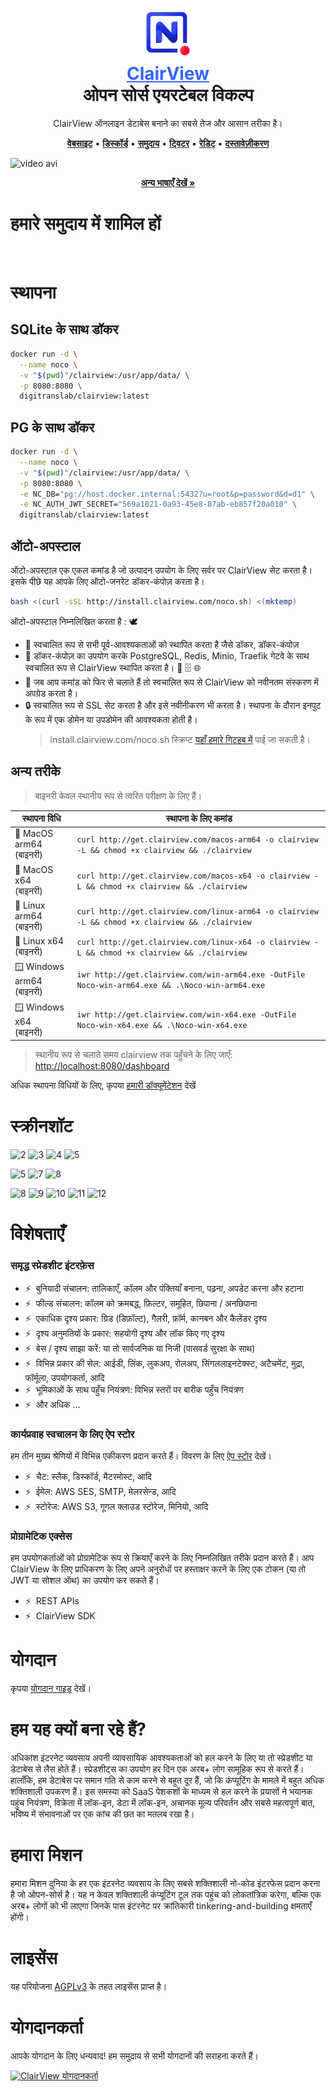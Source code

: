 <h1 align="center" style="border-bottom: none">
    <div>
        <a style="color:#36f" href="https://www.clairview.com">
            <img src="/packages/cv-gui/assets/img/icons/512x512.png" width="80" alt="ClairView लोगो" />
            <br>
            ClairView
        </a>
    </div>
    ओपन सोर्स एयरटेबल विकल्प <br>
</h1>

<p align="center">
ClairView ऑनलाइन डेटाबेस बनाने का सबसे तेज और आसान तरीका है।
</p>

<p align="center">
    <a href="http://www.clairview.com"><b>वेबसाइट</b></a> •
    <a href="https://discord.gg/5RgZmkW"><b>डिस्कॉर्ड</b></a> •
    <a href="https://community.clairview.com/"><b>समुदाय</b></a> •
    <a href="https://twitter.com/clairview"><b>ट्विटर</b></a> •
    <a href="https://www.reddit.com/r/ClairView/"><b>रेडिट</b></a> •
    <a href="https://docs.clairview.com/"><b>दस्तावेज़ीकरण</b></a>
</p>

![video avi](https://github.com/digitranslab/clairview/assets/86527202/e2fad786-f211-4dcb-9bd3-aaece83a6783)

<p align="center"><a href="markdown/readme/languages/README.md"><b>अन्य भाषाएँ देखें »</b></a></p>

# हमारे समुदाय में शामिल हों

<a href="https://discord.gg/5RgZmkW" target="_blank">
<img src="https://discordapp.com/api/guilds/661905455894888490/widget.png?style=banner3" alt="">
</a>

# स्थापना

## SQLite के साथ डॉकर

```bash
docker run -d \
  --name noco \
  -v "$(pwd)"/clairview:/usr/app/data/ \
  -p 8080:8080 \
  digitranslab/clairview:latest
  ```

## PG के साथ डॉकर

```bash
docker run -d \
  --name noco \
  -v "$(pwd)"/clairview:/usr/app/data/ \
  -p 8080:8080 \
  -e NC_DB="pg://host.docker.internal:5432?u=root&p=password&d=d1" \
  -e NC_AUTH_JWT_SECRET="569a1821-0a93-45e8-87ab-eb857f20a010" \
  digitranslab/clairview:latest
  ```

## ऑटो-अपस्टाल

ऑटो-अपस्टाल एक एकल कमांड है जो उत्पादन उपयोग के लिए सर्वर पर ClairView सेट करता है।
इसके पीछे यह आपके लिए ऑटो-जनरेट डॉकर-कंपोज़ करता है।

```bash
bash <(curl -sSL http://install.clairview.com/noco.sh) <(mktemp)
```

ऑटो-अपस्टाल निम्नलिखित करता है : 🕊

- 🐳 स्वचालित रूप से सभी पूर्व-आवश्यकताओं को स्थापित करता है जैसे डॉकर, डॉकर-कंपोज़
- 🚀 डॉकर-कंपोज़ का उपयोग करके PostgreSQL, Redis, Minio, Traefik गेटवे के साथ स्वचालित रूप से ClairView स्थापित करता है। 🐘 🗄️ 🌐
- 🔄 जब आप कमांड को फिर से चलाते हैं तो स्वचालित रूप से ClairView को नवीनतम संस्करण में अपग्रेड करता है।
- 🔒 स्वचालित रूप से SSL सेट करता है और इसे नवीनीकरण भी करता है। स्थापना के दौरान इनपुट के रूप में एक डोमेन या उपडोमेन की आवश्यकता होती है।
  > install.clairview.com/noco.sh स्क्रिप्ट [यहाँ हमारे गिटहब में](https://raw.githubusercontent.com/digitranslab/clairview/develop/docker-compose/1_Auto_Upstall/noco.sh) पाई जा सकती है।

## अन्य तरीके

> बाइनरी केवल स्थानीय रूप से त्वरित परीक्षण के लिए हैं।

| स्थापना विधि                  | स्थापना के लिए कमांड                                                                          |
| ----------------------------- | --------------------------------------------------------------------------------------------- |
| 🍏 MacOS arm64 <br>(बाइनरी)   | `curl http://get.clairview.com/macos-arm64 -o clairview -L && chmod +x clairview && ./clairview`          |
| 🍏 MacOS x64 <br>(बाइनरी)     | `curl http://get.clairview.com/macos-x64 -o clairview -L && chmod +x clairview && ./clairview`            |
| 🐧 Linux arm64 <br>(बाइनरी)   | `curl http://get.clairview.com/linux-arm64 -o clairview -L && chmod +x clairview && ./clairview`          |
| 🐧 Linux x64 <br>(बाइनरी)     | `curl http://get.clairview.com/linux-x64 -o clairview -L && chmod +x clairview && ./clairview`            |
| 🪟 Windows arm64 <br>(बाइनरी) | `iwr http://get.clairview.com/win-arm64.exe -OutFile Noco-win-arm64.exe && .\Noco-win-arm64.exe` |
| 🪟 Windows x64 <br>(बाइनरी)   | `iwr http://get.clairview.com/win-x64.exe -OutFile Noco-win-x64.exe && .\Noco-win-x64.exe`       |

> स्थानीय रूप से चलाते समय clairview तक पहुँचने के लिए जाएँ: [http://localhost:8080/dashboard](http://localhost:8080/dashboard)

अधिक स्थापना विधियों के लिए, कृपया [हमारी डॉक्यूमेंटेशन](https://docs.clairview.com/category/installation) देखें

# स्क्रीनशॉट

![2](https://github.com/digitranslab/clairview/assets/86527202/a127c05e-2121-4af2-a342-128e0e2d0291)
![3](https://github.com/digitranslab/clairview/assets/86527202/674da952-8a06-4848-a0e8-a7b02d5f5c88)
![4](https://github.com/digitranslab/clairview/assets/86527202/cbc5152a-9caf-4f77-a8f7-92a9d06d025b)
![5](https://github.com/digitranslab/clairview/assets/86527202/dc75dfdc-c486-4f5a-a853-2a8f9e6b569a)

![5](https://user-images.githubusercontent.com/35857179/194844886-a17006e0-979d-493f-83c4-0e72f5a9b716.png)
![7](https://github.com/digitranslab/clairview/assets/86527202/be64e619-7295-43e2-aa95-cace4462b17f)
![8](https://github.com/digitranslab/clairview/assets/86527202/4538bf5a-371f-4ec1-a867-8197e5824286)

![8](https://user-images.githubusercontent.com/35857179/194844893-82d5e21b-ae61-41bd-9990-31ad659bf490.png)
![9](https://user-images.githubusercontent.com/35857179/194844897-cfd79946-e413-4c97-b16d-eb4d7678bb79.png)
![10](https://user-images.githubusercontent.com/35857179/194844902-c0122570-0dd5-41cf-a26f-6f8d71fefc99.png)
![11](https://user-images.githubusercontent.com/35857179/194844903-c1e47f40-e782-4f5d-8dce-6449cc70b181.png)
![12](https://user-images.githubusercontent.com/35857179/194844907-09277d3e-cbbf-465c-9165-6afc4161e279.png)

# विशेषताएँ

### समृद्ध स्प्रेडशीट इंटरफ़ेस

- ⚡ &nbsp;बुनियादी संचालन: तालिकाएँ, कॉलम और पंक्तियाँ बनाना, पढ़ना, अपडेट करना और हटाना
- ⚡ &nbsp;फील्ड संचालन: कॉलम को क्रमबद्ध, फ़िल्टर, समूहित, छिपाना / अनछिपाना
- ⚡ &nbsp;एकाधिक दृश्य प्रकार: ग्रिड (डिफ़ॉल्ट), गैलरी, फ़ॉर्म, कानबन और कैलेंडर दृश्य
- ⚡ &nbsp;दृश्य अनुमतियों के प्रकार: सहयोगी दृश्य और लॉक किए गए दृश्य
- ⚡ &nbsp;बेस / दृश्य साझा करें: या तो सार्वजनिक या निजी (पासवर्ड सुरक्षा के साथ)
- ⚡ &nbsp;विभिन्न प्रकार की सेल: आईडी, लिंक, लुकअप, रोलअप, सिंगललाइनटेक्स्ट, अटैचमेंट, मुद्रा, फॉर्मूला, उपयोगकर्ता, आदि
- ⚡ &nbsp;भूमिकाओं के साथ पहुँच नियंत्रण: विभिन्न स्तरों पर बारीक पहुँच नियंत्रण
- ⚡ &nbsp;और अधिक ...

### कार्यप्रवाह स्वचालन के लिए ऐप स्टोर

हम तीन मुख्य श्रेणियों में विभिन्न एकीकरण प्रदान करते हैं। विवरण के लिए <a href="https://docs.clairview.com/account-settings/oss-specific-details/#app-store" target="_blank">ऐप स्टोर</a> देखें।

- ⚡ &nbsp;चैट: स्लैक, डिस्कॉर्ड, मैटरमोस्ट, आदि
- ⚡ &nbsp;ईमेल: AWS SES, SMTP, मेलरसेन्ड, आदि
- ⚡ &nbsp;स्टोरेज: AWS S3, गूगल क्लाउड स्टोरेज, मिनियो, आदि

### प्रोग्रामेटिक एक्सेस

हम उपयोगकर्ताओं को प्रोग्रामेटिक रूप से क्रियाएँ करने के लिए निम्नलिखित तरीके प्रदान करते हैं। आप ClairView के लिए प्राधिकरण के लिए अपने अनुरोधों पर हस्ताक्षर करने के लिए एक टोकन (या तो JWT या सोशल ऑथ) का उपयोग कर सकते हैं।

- ⚡ &nbsp;REST APIs
- ⚡ &nbsp;ClairView SDK

# योगदान

कृपया [योगदान गाइड](https://github.com/digitranslab/clairview/blob/master/.github/CONTRIBUTING.md) देखें।

# हम यह क्यों बना रहे हैं?

अधिकांश इंटरनेट व्यवसाय अपनी व्यावसायिक आवश्यकताओं को हल करने के लिए या तो स्प्रेडशीट या डेटाबेस से लैस होते हैं। स्प्रेडशीट्स का उपयोग हर दिन एक अरब+ लोग सामूहिक रूप से करते हैं। हालाँकि, हम डेटाबेस पर समान गति से काम करने से बहुत दूर हैं, जो कि कंप्यूटिंग के मामले में बहुत अधिक शक्तिशाली उपकरण हैं। इस समस्या को SaaS पेशकशों के माध्यम से हल करने के प्रयासों ने भयानक पहुंच नियंत्रण, विक्रेता में लॉक-इन, डेटा में लॉक-इन, अचानक मूल्य परिवर्तन और सबसे महत्वपूर्ण बात, भविष्य में संभावनाओं पर एक कांच की छत का मतलब रखा है।

# हमारा मिशन

हमारा मिशन दुनिया के हर एक इंटरनेट व्यवसाय के लिए सबसे शक्तिशाली नो-कोड इंटरफेस प्रदान करना है जो ओपन-सोर्स है। यह न केवल शक्तिशाली कंप्यूटिंग टूल तक पहुंच को लोकतांत्रिक करेगा, बल्कि एक अरब+ लोगों को भी लाएगा जिनके पास इंटरनेट पर क्रांतिकारी tinkering-and-building क्षमताएँ होंगी।

# लाइसेंस

<p>
यह परियोजना <a href="./LICENSE">AGPLv3</a> के तहत लाइसेंस प्राप्त है।
</p>

# योगदानकर्ता

आपके योगदान के लिए धन्यवाद! हम समुदाय से सभी योगदानों की सराहना करते हैं।

<a href="https://github.com/digitranslab/clairview/graphs/contributors">
  <img src="https://contrib.rocks/image?repo=digitranslab/clairview" alt="ClairView योगदानकर्ता"/>
</a>
